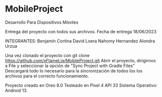 # MobileProject
Desarrollo Para Dispositivos Móviles

Entrega del proyecto con todos sus archivos.
Fecha de entrega 18/06/2023

INTEGRANTES:  Benjamín Cortina
              David Loera
              Nahomy Hernandez
              Alondra Urzua
              
Una vez clonado el proyecto con git clone https://github.com/xFlameLiq/MobileProject.git
Abrir el proyecto, dirigirnos a File y seleccionar la opción de "Sync Project with Gradle Files"
Descargará todo lo necesario para la sincronización de todos los los archivos para el correcto funcionamiento.

Proyecto creado en Oreo 8.0
Testeado en Pixel 4 API 33 Sistema Operativo: Android 13.
